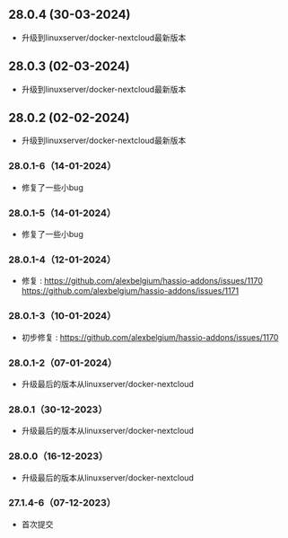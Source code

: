 
## 28.0.4 (30-03-2024)
- 升级到linuxserver/docker-nextcloud最新版本
## 28.0.3 (02-03-2024)
- 升级到linuxserver/docker-nextcloud最新版本
## 28.0.2 (02-02-2024)
- 升级到linuxserver/docker-nextcloud最新版本

### 28.0.1-6（14-01-2024）

- 修复了一些小bug

### 28.0.1-5（14-01-2024）

- 修复了一些小bug

### 28.0.1-4（12-01-2024）

- 修复 :  https://github.com/alexbelgium/hassio-addons/issues/1170 https://github.com/alexbelgium/hassio-addons/issues/1171

### 28.0.1-3（10-01-2024）

- 初步修复 : https://github.com/alexbelgium/hassio-addons/issues/1170

### 28.0.1-2（07-01-2024）

- 升级最后的版本从linuxserver/docker-nextcloud

### 28.0.1（30-12-2023）

- 升级最后的版本从linuxserver/docker-nextcloud

### 28.0.0（16-12-2023）

- 升级最后的版本从linuxserver/docker-nextcloud

### 27.1.4-6（07-12-2023）

- 首次提交

